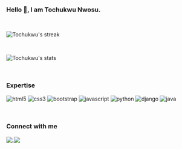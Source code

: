 ### Hello 👋, I am Tochukwu Nwosu.

<br>

<p>
    <img align="center" src="https://github-readme-streak-stats.herokuapp.com/?user=tochukwu-nwosu&theme=midnight-purple&date_format=M%20j%5B%2C%20Y%5D" alt="Tochukwu's streak">
</p>

<br>

<p>
    <img align="center" src="https://github-readme-stats.vercel.app/api?username=tochukwu-nwosu&count_private=true&show_icons=true&theme=midnight-purple&locale=en" alt="Tochukwu's stats">
</p>

<br>

### Expertise

![html5](https://img.shields.io/badge/html5-%23E34F26.svg?style=for-the-badge&logo=html5&logoColor=white)
![css3](https://img.shields.io/badge/css3-%231572B6.svg?style=for-the-badge&logo=css3&logoColor=white)
![bootstrap](https://img.shields.io/badge/bootstrap-%23563D7C.svg?style=for-the-badge&logo=bootstrap&logoColor=white)
![javascript](https://img.shields.io/badge/javascript%20-%2320232a.svg?&style=for-the-badge&logo=javascript&logoColor=%23F0DB4F)
![python](https://img.shields.io/badge/Python%20-%2320232a.svg?&style=for-the-badge&logo=python&logoColor=%234B8BBE)
![django](https://img.shields.io/badge/django%20-%23092E20.svg?&style=for-the-badge&logo=django&logoColor=white)
![java](https://img.shields.io/badge/java-%23ffffff.svg?style=for-the-badge&logo=java&logoColor=red)

<br>

### Connect with me

<a href="https://twitter.com/toNwosu" target="_blank">
    <img align="center" src="https://img.shields.io/badge/toNwosu%20-%231DA1F2.svg?&style=for-the-badge&logo=Twitter&logoColor=white"/>
</a>
<a href="https://www.linkedin.com/in/tochukwu-nwosu-4b237a23a/" target="_blank">
    <img align="center" src="https://img.shields.io/badge/Tochukwu%20Nwosu%20-%230077B5.svg?&style=for-the-badge&logo=linkedin&logoColor=white">
</a>
